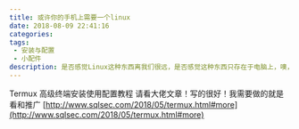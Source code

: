 ```yaml
---
title: 或许你的手机上需要一个linux
date: 2018-08-09 22:41:16
categories: 
tags:
 - 安装与配置
 - 小配件
description: 是否感觉Linux这种东西离我们很远，是否感觉这种东西只存在于电脑上，噢，如果你是这么认为的那你就错了，Termux 是一个神奇的存在，因为他便捷到了手机上！
---
```


Termux 高级终端安装使用配置教程
请看大佬文章！写的很好！我需要做的就是看和推广
[http://www.sqlsec.com/2018/05/termux.html#more](http://www.sqlsec.com/2018/05/termux.html#more)
